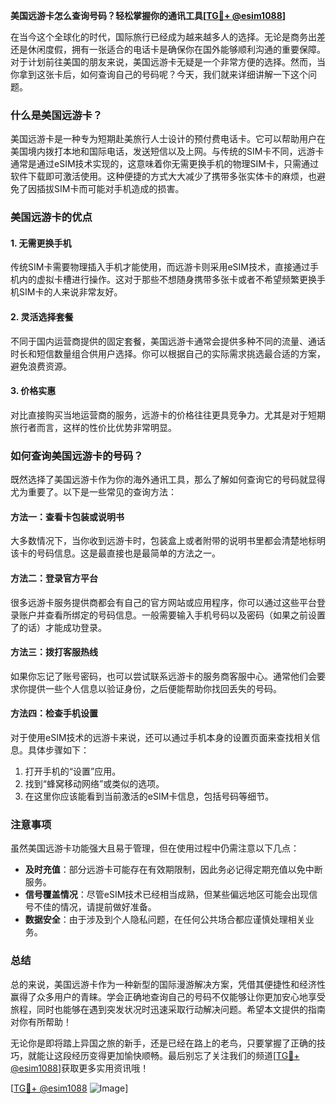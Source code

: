 **美国远游卡怎么查询号码？轻松掌握你的通讯工具[[TG💪+ @esim1088](https://t.me/s/esim1088)]**

在当今这个全球化的时代，国际旅行已经成为越来越多人的选择。无论是商务出差还是休闲度假，拥有一张适合的电话卡是确保你在国外能够顺利沟通的重要保障。对于计划前往美国的朋友来说，美国远游卡无疑是一个非常方便的选择。然而，当你拿到这张卡后，如何查询自己的号码呢？今天，我们就来详细讲解一下这个问题。

### 什么是美国远游卡？

美国远游卡是一种专为短期赴美旅行人士设计的预付费电话卡。它可以帮助用户在美国境内拨打本地和国际电话，发送短信以及上网。与传统的SIM卡不同，远游卡通常是通过eSIM技术实现的，这意味着你无需更换手机的物理SIM卡，只需通过软件下载即可激活使用。这种便捷的方式大大减少了携带多张实体卡的麻烦，也避免了因插拔SIM卡而可能对手机造成的损害。

### 美国远游卡的优点

#### 1. **无需更换手机**
   传统SIM卡需要物理插入手机才能使用，而远游卡则采用eSIM技术，直接通过手机内的虚拟卡槽进行操作。这对于那些不想随身携带多张卡或者不希望频繁更换手机SIM卡的人来说非常友好。

#### 2. **灵活选择套餐**
   不同于国内运营商提供的固定套餐，美国远游卡通常会提供多种不同的流量、通话时长和短信数量组合供用户选择。你可以根据自己的实际需求挑选最合适的方案，避免浪费资源。

#### 3. **价格实惠**
   对比直接购买当地运营商的服务，远游卡的价格往往更具竞争力。尤其是对于短期旅行者而言，这样的性价比优势非常明显。

### 如何查询美国远游卡的号码？

既然选择了美国远游卡作为你的海外通讯工具，那么了解如何查询它的号码就显得尤为重要了。以下是一些常见的查询方法：

#### 方法一：查看卡包装或说明书
大多数情况下，当你收到远游卡时，包装盒上或者附带的说明书里都会清楚地标明该卡的号码信息。这是最直接也是最简单的方法之一。

#### 方法二：登录官方平台
很多远游卡服务提供商都会有自己的官方网站或应用程序，你可以通过这些平台登录账户并查看所绑定的号码信息。一般需要输入手机号码以及密码（如果之前设置了的话）才能成功登录。

#### 方法三：拨打客服热线
如果你忘记了账号密码，也可以尝试联系远游卡的服务商客服中心。通常他们会要求你提供一些个人信息以验证身份，之后便能帮助你找回丢失的号码。

#### 方法四：检查手机设置
对于使用eSIM技术的远游卡来说，还可以通过手机本身的设置页面来查找相关信息。具体步骤如下：
1. 打开手机的“设置”应用。
2. 找到“蜂窝移动网络”或类似的选项。
3. 在这里你应该能看到当前激活的eSIM卡信息，包括号码等细节。

### 注意事项

虽然美国远游卡功能强大且易于管理，但在使用过程中仍需注意以下几点：
- **及时充值**：部分远游卡可能存在有效期限制，因此务必记得定期充值以免中断服务。
- **信号覆盖情况**：尽管eSIM技术已经相当成熟，但某些偏远地区可能会出现信号不佳的情况，请提前做好准备。
- **数据安全**：由于涉及到个人隐私问题，在任何公共场合都应谨慎处理相关业务。

### 总结

总的来说，美国远游卡作为一种新型的国际漫游解决方案，凭借其便捷性和经济性赢得了众多用户的青睐。学会正确地查询自己的号码不仅能够让你更加安心地享受旅程，同时也能够在遇到突发状况时迅速采取行动解决问题。希望本文提供的指南对你有所帮助！

无论你是即将踏上异国之旅的新手，还是已经在路上的老鸟，只要掌握了正确的技巧，就能让这段经历变得更加愉快顺畅。最后别忘了关注我们的频道[[TG💪+ @esim1088](https://t.me/s/esim1088)]获取更多实用资讯哦！

[[TG💪+ @esim1088](https://t.me/s/esim1088) ![Image](https://i.postimg.cc/4NQfJmqS/Snipaste-2025-05-13-00-14-12.png)]